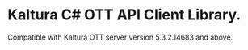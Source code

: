 # Kaltura C# OTT API Client Library.
Compatible with Kaltura OTT server version 5.3.2.14683 and above.
